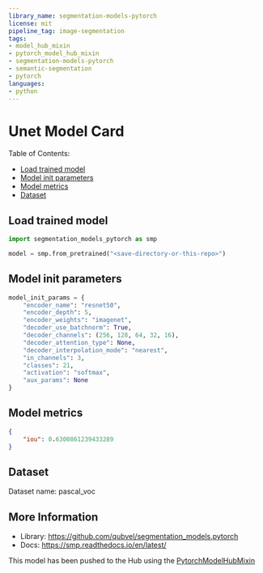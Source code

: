 ```yaml
---
library_name: segmentation-models-pytorch
license: mit
pipeline_tag: image-segmentation
tags:
- model_hub_mixin
- pytorch_model_hub_mixin
- segmentation-models-pytorch
- semantic-segmentation
- pytorch
languages:
- python
---
```

# Unet Model Card

Table of Contents:
- [Load trained model](#load-trained-model)
- [Model init parameters](#model-init-parameters)
- [Model metrics](#model-metrics)
- [Dataset](#dataset)

## Load trained model
```python
import segmentation_models_pytorch as smp

model = smp.from_pretrained("<save-directory-or-this-repo>")
```

## Model init parameters
```python
model_init_params = {
    "encoder_name": "resnet50",
    "encoder_depth": 5,
    "encoder_weights": "imagenet",
    "decoder_use_batchnorm": True,
    "decoder_channels": (256, 128, 64, 32, 16),
    "decoder_attention_type": None,
    "decoder_interpolation_mode": "nearest",
    "in_channels": 3,
    "classes": 21,
    "activation": "softmax",
    "aux_params": None
}
```

## Model metrics
```json
{
    "iou": 0.6300861239433289
}
```

## Dataset
Dataset name: pascal_voc

## More Information
- Library: https://github.com/qubvel/segmentation_models.pytorch
- Docs: https://smp.readthedocs.io/en/latest/

This model has been pushed to the Hub using the [PytorchModelHubMixin](https://huggingface.co/docs/huggingface_hub/package_reference/mixins#huggingface_hub.PyTorchModelHubMixin)